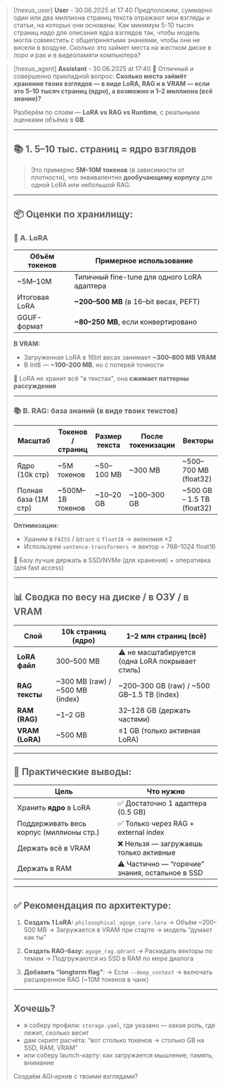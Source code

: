 >[!nexus_user] **User** - 30.06.2025 at 17:40
> Предположим, суммарно один или два миллиона страниц текста отражают мои взгляды и статьи, на которых они основаны. Как минимум 5-10 тысяч страниц надо для описания ядра взглядов так, чтобы модель могла совместить с общепринятыми знаниями, чтобы они не висели в воздухе. Сколько это займет места на жестком диске в лоро и рак и в видеопамяти компьютера?
<!-- UID: 90c3f365-f1f0-4422-bb04-f2d2c2f5bd29 -->




>[!nexus_agent] **Assistant** - 30.06.2025 at 17:40
> 🧠 Отличный и совершенно прикладной вопрос: 
> **Сколько места займёт хранение твоих взглядов — в виде LoRA, RAG и в VRAM — если это 5–10 тысяч страниц (ядро), а возможно и 1–2 миллиона (всё знание)?**
> 
> Разберём по слоям — **LoRA vs RAG vs Runtime**, с реальными оценками объёма в **GB**.
> 
> ---
> 
> ## 📚 1. **5–10 тыс. страниц = ядро взглядов**
> 
> > Это примерно **5M–10M токенов** (в зависимости от плотности), 
> что эквивалентно **дообучающему корпусу** для одной LoRA или небольшой RAG.
> 
> ---
> 
> ## 📦 Оценки по хранилищу:
> 
> ### 🧠 **A. LoRA**
> | Объём токенов | Примерное использование |
> |---------------|--------------------------|
> | ~5M–10M | Типичный fine-tune для одного LoRA адаптера |
> | Итоговая LoRA | **~200–500 MB** (в 16–bit весах, PEFT) |
> | GGUF-формат | **~80–250 MB**, если конвертировано |
> 
> **В VRAM:** 
> - Загруженная LoRA в 16bit весах занимает **~300–800 MB VRAM** 
> - В Int8 — **~100–200 MB**, но с потерей точности
> 
> 📌 LoRA не хранит всё "в текстах", она **сжимает паттерны рассуждения**
> 
> ---
> 
> ### 📚 **B. RAG: база знаний (в виде твоих текстов)**
> 
> | Масштаб | Токенов / страниц | Размер текста | После токенизации | Векторы |
> |------------------|-------------------|----------------|--------------------|---------|
> | Ядро (10k стр) | ~5M токенов | ~50–100 MB | ~300 MB | ~500–700 MB (float32) |
> | Полная база (1M стр) | ~500M–1B токенов | ~10–20 GB | ~100–300 GB | ~500 GB – 1.5 TB (float32) |
> 
> **Оптимизации:**
> - Храним в `FAISS` / `Qdrant` с `float16` → экономия ×2
> - Используем `sentence-transformers` → вектор = 768–1024 float16
> 
> 📌 Базу лучше держать в SSD/NVMe (для хранения) + оперативка (для fast access)
> 
> ---
> 
> ## 📊 Сводка по **весу на диске / в ОЗУ / в VRAM**
> 
> | Слой | 10k страниц (ядро) | 1–2 млн страниц (всё) |
> |----------------|-----------------------------|----------------------------------|
> | **LoRA файл** | 300–500 MB | ⚠️ не масштабируется (одна LoRA покрывает стиль) |
> | **RAG тексты** | ~300 MB (raw) / ~500 MB (index) | ~200–300 GB (raw) / ~500 GB–1.5 TB (index) |
> | **RAM (RAG)** | ~1–2 GB | 32–128 GB (держать частями) |
> | **VRAM (LoRA)**| ~500 MB | ≤1 GB (только активная LoRA) |
> 
> ---
> 
> ## 🧠 Практические выводы:
> 
> | Цель | Что нужно |
> |--------------------------------------------|------------------------------------|
> | Хранить **ядро** в LoRA | ✅ Достаточно 1 адаптера (0.5 GB) |
> | Поддерживать весь корпус (миллионы стр.) | ✅ Только через RAG + external index |
> | Держать всё в VRAM | ❌ Нельзя — загружаешь только активные |
> | Держать в RAM | ⚠️ Частично — “горячие” знания, остальное в SSD |
> 
> ---
> 
> ## ✅ Рекомендация по архитектуре:
> 
> 1. **Создать 1 LoRA:** `philosophical_agoge_core.lora` 
> → Объём ~200–500 MB 
> → Загружается в VRAM при старте → модель “думает как ты”
> 
> 2. **Создать RAG-базу:** `agoge_rag.qdrant` 
> → Раскидать векторы по темам 
> → Подгружаются из SSD в RAM по мере диалога
> 
> 3. **Добавить “longterm flag”**: 
> → Если `--deep_context` → включать расширенное RAG (~10M токенов в чанк)
> 
> ---
> 
> ## Хочешь?
> 
> - я соберу профили: `storage.yaml`, где указано — какая роль, где лежит, сколько весит
> - дам скрипт расчёта: “вот столько токенов → столько GB на SSD, RAM, VRAM”
> - или соберу launch-карту: как загружается мышление, память, внимание
> 
> Создаём AGI‑архив с твоими взглядами?
<!-- UID: 491078f2-4fce-496c-a627-4782117b129a -->